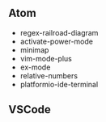 ## Atom
* regex-railroad-diagram
* activate-power-mode
* minimap
* vim-mode-plus
* ex-mode
* relative-numbers
* platformio-ide-terminal

## VSCode

